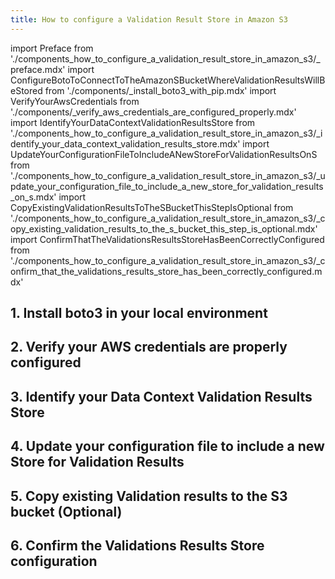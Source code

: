 ```yaml
---
title: How to configure a Validation Result Store in Amazon S3
---
```


import Preface from './components_how_to_configure_a_validation_result_store_in_amazon_s3/_preface.mdx'
import ConfigureBotoToConnectToTheAmazonSBucketWhereValidationResultsWillBeStored from './components/_install_boto3_with_pip.mdx'
import VerifyYourAwsCredentials from './components/_verify_aws_credentials_are_configured_properly.mdx'
import IdentifyYourDataContextValidationResultsStore from './components_how_to_configure_a_validation_result_store_in_amazon_s3/_identify_your_data_context_validation_results_store.mdx'
import UpdateYourConfigurationFileToIncludeANewStoreForValidationResultsOnS from './components_how_to_configure_a_validation_result_store_in_amazon_s3/_update_your_configuration_file_to_include_a_new_store_for_validation_results_on_s.mdx'
import CopyExistingValidationResultsToTheSBucketThisStepIsOptional from './components_how_to_configure_a_validation_result_store_in_amazon_s3/_copy_existing_validation_results_to_the_s_bucket_this_step_is_optional.mdx'
import ConfirmThatTheValidationsResultsStoreHasBeenCorrectlyConfigured from './components_how_to_configure_a_validation_result_store_in_amazon_s3/_confirm_that_the_validations_results_store_has_been_correctly_configured.mdx'

<Preface />

## 1. Install boto3 in your local environment
<ConfigureBotoToConnectToTheAmazonSBucketWhereValidationResultsWillBeStored />

## 2. Verify your AWS credentials are properly configured
<VerifyYourAwsCredentials />

## 3. Identify your Data Context Validation Results Store
<IdentifyYourDataContextValidationResultsStore />

## 4. Update your configuration file to include a new Store for Validation Results
<UpdateYourConfigurationFileToIncludeANewStoreForValidationResultsOnS />

## 5. Copy existing Validation results to the S3 bucket (Optional)
<CopyExistingValidationResultsToTheSBucketThisStepIsOptional />

## 6. Confirm the Validations Results Store configuration
<ConfirmThatTheValidationsResultsStoreHasBeenCorrectlyConfigured />
